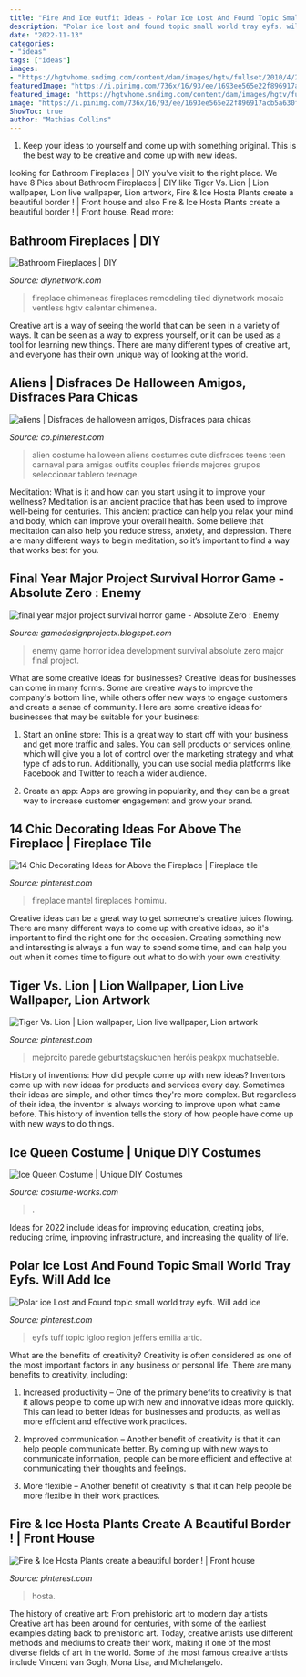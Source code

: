 ```yaml
---
title: "Fire And Ice Outfit Ideas - Polar Ice Lost And Found Topic Small World Tray Eyfs. Will Add Ice"
description: "Polar ice lost and found topic small world tray eyfs. will add ice"
date: "2022-11-13"
categories:
- "ideas"
tags: ["ideas"]
images:
- "https://hgtvhome.sndimg.com/content/dam/images/hgtv/fullset/2010/4/27/1/DP_Modern-05-tiled-bathroom-fireplace_s4x3.jpg.rend.hgtvcom.616.462.suffix/1400953010684.jpeg"
featuredImage: "https://i.pinimg.com/736x/16/93/ee/1693ee565e22f896917acb5a630f9b52.jpg"
featured_image: "https://hgtvhome.sndimg.com/content/dam/images/hgtv/fullset/2010/4/27/1/DP_Modern-05-tiled-bathroom-fireplace_s4x3.jpg.rend.hgtvcom.616.462.suffix/1400953010684.jpeg"
image: "https://i.pinimg.com/736x/16/93/ee/1693ee565e22f896917acb5a630f9b52.jpg"
ShowToc: true
author: "Mathias Collins"
---
```



1. Keep your ideas to yourself and come up with something original. This is the best way to be creative and come up with new ideas.

	

		
looking for Bathroom Fireplaces | DIY you've visit to the right place. We have 8 Pics about Bathroom Fireplaces | DIY like Tiger Vs. Lion | Lion wallpaper, Lion live wallpaper, Lion artwork, Fire &amp; Ice Hosta Plants create a beautiful border ! | Front house and also Fire &amp; Ice Hosta Plants create a beautiful border ! | Front house. Read more:
		
    
## Bathroom Fireplaces | DIY

<img loading=lazy src="https://hgtvhome.sndimg.com/content/dam/images/hgtv/fullset/2010/4/27/1/DP_Modern-05-tiled-bathroom-fireplace_s4x3.jpg.rend.hgtvcom.616.462.suffix/1400953010684.jpeg" onerror="this.onerror=null;this.src='https://tse3.mm.bing.net/th?id=OIP.IDy7oComiBAZDaRTBxM0dwHaFj&amp;pid=15.1';" alt="Bathroom Fireplaces | DIY">

_Source: diynetwork.com_

>fireplace chimeneas fireplaces remodeling tiled diynetwork mosaic ventless hgtv calentar chimenea. 

	

Creative art is a way of seeing the world that can be seen in a variety of ways. It can be seen as a way to express yourself, or it can be used as a tool for learning new things. There are many different types of creative art, and everyone has their own unique way of looking at the world.

    
## Aliens | Disfraces De Halloween Amigos, Disfraces Para Chicas

<img loading=lazy src="https://i.pinimg.com/736x/d7/8d/4e/d78d4e60b6c44ea601a3f82e3033f879.jpg" onerror="this.onerror=null;this.src='https://tse4.mm.bing.net/th?id=OIP.lrVpykhQO_C_YAE0Goy9-gHaJ4&amp;pid=15.1';" alt="aliens | Disfraces de halloween amigos, Disfraces para chicas">

_Source: co.pinterest.com_

>alien costume halloween aliens costumes cute disfraces teens teen carnaval para amigas outfits couples friends mejores grupos seleccionar tablero teenage. 

	

Meditation: What is it and how can you start using it to improve your wellness?
Meditation is an ancient practice that has been used to improve well-being for centuries. This ancient practice can help you relax your mind and body, which can improve your overall health. Some believe that meditation can also help you reduce stress, anxiety, and depression. There are many different ways to begin meditation, so it’s important to find a way that works best for you.

    
## Final Year Major Project Survival Horror Game - Absolute Zero : Enemy

<img loading=lazy src="http://1.bp.blogspot.com/-qiB4avXuEwE/UIB_NRen2FI/AAAAAAAAAFY/C_5Y20qsSNg/s1600/Creature+concept+1.jpg" onerror="this.onerror=null;this.src='https://tse3.mm.bing.net/th?id=OIP.mmRW6OrXPzAJ6k-IRZAOkwHaKe&amp;pid=15.1';" alt="final year major project survival horror game - Absolute Zero : Enemy">

_Source: gamedesignprojectx.blogspot.com_

>enemy game horror idea development survival absolute zero major final project. 

	

What are some creative ideas for businesses?
Creative ideas for businesses can come in many forms. Some are creative ways to improve the company's bottom line, while others offer new ways to engage customers and create a sense of community. Here are some creative ideas for businesses that may be suitable for your business:
1. Start an online store: This is a great way to start off with your business and get more traffic and sales. You can sell products or services online, which will give you a lot of control over the marketing strategy and what type of ads to run. Additionally, you can use social media platforms like Facebook and Twitter to reach a wider audience.

2. Create an app: Apps are growing in popularity, and they can be a great way to increase customer engagement and grow your brand.

    
## 14 Chic Decorating Ideas For Above The Fireplace | Fireplace Tile

<img loading=lazy src="https://i.pinimg.com/originals/57/0b/72/570b72c40d8f3f252990bbcf0d9e8934.jpg" onerror="this.onerror=null;this.src='https://tse4.mm.bing.net/th?id=OIP.0xkZKzePEvfIzy2b4Gg6OwHaJ-&amp;pid=15.1';" alt="14 Chic Decorating Ideas for Above the Fireplace | Fireplace tile">

_Source: pinterest.com_

>fireplace mantel fireplaces homimu. 

	

Creative ideas can be a great way to get someone's creative juices flowing. There are many different ways to come up with creative ideas, so it's important to find the right one for the occasion. Creating something new and interesting is always a fun way to spend some time, and can help you out when it comes time to figure out what to do with your own creativity.

    
## Tiger Vs. Lion | Lion Wallpaper, Lion Live Wallpaper, Lion Artwork

<img loading=lazy src="https://i.pinimg.com/736x/16/93/ee/1693ee565e22f896917acb5a630f9b52.jpg" onerror="this.onerror=null;this.src='https://tse2.mm.bing.net/th?id=OIP.ibriuw0r50pTEKpFXBWokwHaNK&amp;pid=15.1';" alt="Tiger Vs. Lion | Lion wallpaper, Lion live wallpaper, Lion artwork">

_Source: pinterest.com_

>mejorcito parede geburtstagskuchen heróis peakpx muchatseble. 

	

History of inventions: How did people come up with new ideas?
Inventors come up with new ideas for products and services every day. Sometimes their ideas are simple, and other times they're more complex. But regardless of their idea, the inventor is always working to improve upon what came before. This history of invention tells the story of how people have come up with new ways to do things.

    
## Ice Queen Costume | Unique DIY Costumes

<img loading=lazy src="https://photos.costume-works.com/full/ice_queen39.jpg" onerror="this.onerror=null;this.src='https://tse2.mm.bing.net/th?id=OIP.gn2kRGJWGZewVvbEz9UEyAHaJ3&amp;pid=15.1';" alt="Ice Queen Costume | Unique DIY Costumes">

_Source: costume-works.com_

>. 

	

Ideas for 2022 include ideas for improving education, creating jobs, reducing crime, improving infrastructure, and increasing the quality of life.

    
## Polar Ice Lost And Found Topic Small World Tray Eyfs. Will Add Ice

<img loading=lazy src="https://i.pinimg.com/736x/82/33/d7/8233d76146e4a73a1db21c87639b8a6f--lost-and-found-eyfs-tuff-tray.jpg" onerror="this.onerror=null;this.src='https://tse3.mm.bing.net/th?id=OIP.qfc43JhCn5QMqj4wTJkLoQHaJ3&amp;pid=15.1';" alt="Polar ice Lost and Found topic small world tray eyfs. Will add ice">

_Source: pinterest.com_

>eyfs tuff topic igloo region jeffers emilia artic. 

	

What are the benefits of creativity?
Creativity is often considered as one of the most important factors in any business or personal life. There are many benefits to creativity, including: 
1. Increased productivity – One of the primary benefits to creativity is that it allows people to come up with new and innovative ideas more quickly. This can lead to better ideas for businesses and products, as well as more efficient and effective work practices.

2. Improved communication – Another benefit of creativity is that it can help people communicate better. By coming up with new ways to communicate information, people can be more efficient and effective at communicating their thoughts and feelings.

3. More flexible – Another benefit of creativity is that it can help people be more flexible in their work practices.

    
## Fire &amp; Ice Hosta Plants Create A Beautiful Border ! | Front House

<img loading=lazy src="https://i.pinimg.com/736x/92/77/a1/9277a1afd568f050c0be88e145099a62.jpg" onerror="this.onerror=null;this.src='https://tse3.mm.bing.net/th?id=OIP.RVvayB65syEOdE7DWxlxhwHaKt&amp;pid=15.1';" alt="Fire &amp; Ice Hosta Plants create a beautiful border ! | Front house">

_Source: pinterest.com_

>hosta. 

	

The history of creative art: From prehistoric art to modern day artists
Creative art has been around for centuries, with some of the earliest examples dating back to prehistoric art. Today, creative artists use different methods and mediums to create their work, making it one of the most diverse fields of art in the world. Some of the most famous creative artists include Vincent van Gogh, Mona Lisa, and Michelangelo.

